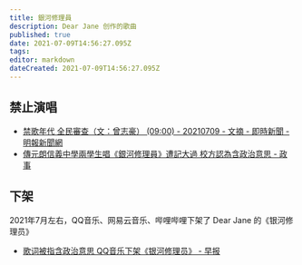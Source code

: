 ```yaml
---
title: 銀河修理員
description: Dear Jane 创作的歌曲
published: true
date: 2021-07-09T14:56:27.095Z
tags: 
editor: markdown
dateCreated: 2021-07-09T14:56:27.095Z
---
```


## 禁止演唱

+ [禁歌年代 全民審查（文：曾志豪） (09:00) - 20210709 - 文摘 - 即時新聞 - 明報新聞網](https://web.archive.org/web/20210709070100/https://news.mingpao.com/ins/文摘/article/20210709/s00022/1625754927693/禁歌年代-全民審查（文-曾志豪）)
+ [傳元朗信義中學兩學生唱《銀河修理員》遭記大過 校方認為含政治意思 - 政事](https://web.archive.org/web/20210709070025/https://www.bastillepost.com/hongkong/article/8756393-傳元朗信義中學兩學生唱《銀河修理員》遭記大過)

## 下架

2021年7月左右，QQ音乐、网易云音乐、哔哩哔哩下架了 Dear Jane 的《银河修理员》

+ [歌词被指含政治意思 QQ音乐下架《银河修理员》 - 早报](https://web.archive.org/web/20210708141529/https://www.zaobao.com.sg/realtime/china/story20210708-1166300)

